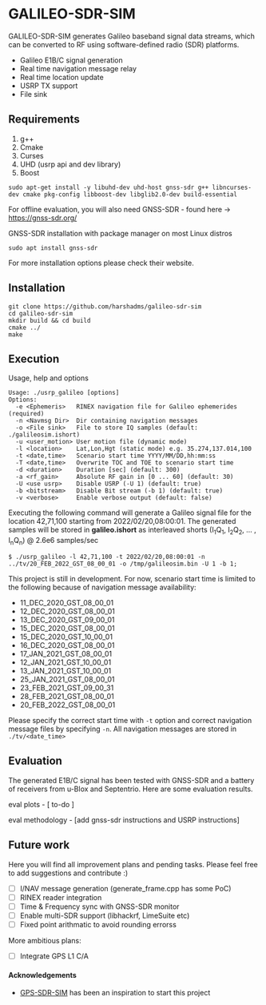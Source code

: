 # GALILEO-SDR-SIM

GALILEO-SDR-SIM generates Galileo baseband signal data streams, which can be converted to RF using software-defined radio (SDR) platforms.

- Galileo E1B/C signal generation
- Real time navigation message relay
- Real time location update
- USRP TX support 
- File sink

## Requirements

1. g++
2. Cmake
3. Curses
4. UHD (usrp api and dev library)
5. Boost

```
sudo apt-get install -y libuhd-dev uhd-host gnss-sdr g++ libncurses-dev cmake pkg-config libboost-dev libglib2.0-dev build-essential
```

For offline evaluation, you will also need GNSS-SDR - found here -> https://gnss-sdr.org/

GNSS-SDR installation with package manager on most Linux distros
```
sudo apt install gnss-sdr
```
For more installation options please check their website.
## Installation
```
git clone https://github.com/harshadms/galileo-sdr-sim
cd galileo-sdr-sim
mkdir build && cd build
cmake ../
make
```

## Execution

Usage, help and options
```
Usage: ./usrp_galileo [options]
Options:
  -e <Ephemeris>   RINEX navigation file for Galileo ephemerides (required)
  -n <Navmsg Dir>  Dir containing navigation messages
  -o <File sink>   File to store IQ samples (default: ./galileosim.ishort)
  -u <user_motion> User motion file (dynamic mode)
  -l <location>    Lat,Lon,Hgt (static mode) e.g. 35.274,137.014,100
  -t <date,time>   Scenario start time YYYY/MM/DD,hh:mm:ss
  -T <date,time>   Overwrite TOC and TOE to scenario start time
  -d <duration>    Duration [sec] (default: 300)
  -a <rf_gain>     Absolute RF gain in [0 ... 60] (default: 30)
  -U <use usrp>    Disable USRP (-U 1) (default: true)
  -b <bitstream>   Disable Bit stream (-b 1) (default: true)
  -v <verbose>     Enable verbose output (default: false)
```

Executing the following command will generate a Galileo signal file for the location 42,71,100 starting from 2022/02/20,08:00:01. The generated samples will be stored in **galileo.ishort** as interleaved shorts (I<sub>1</sub>Q<sub>1</sub>, I<sub>2</sub>Q<sub>2</sub>, ... , I<sub>n</sub>Q<sub>n</sub>) @ 2.6e6 samples/sec

```
$ ./usrp_galileo -l 42,71,100 -t 2022/02/20,08:00:01 -n ../tv/20_FEB_2022_GST_08_00_01 -o /tmp/galileosim.bin -U 1 -b 1;
```
This project is still in development. For now, scenario start time is limited to the following because of navigation message availability:

- 11_DEC_2020_GST_08_00_01
- 12_DEC_2020_GST_08_00_01
- 13_DEC_2020_GST_09_00_01
- 15_DEC_2020_GST_08_00_01
- 15_DEC_2020_GST_10_00_01
- 16_DEC_2020_GST_08_00_01
- 17_JAN_2021_GST_08_00_01
- 12_JAN_2021_GST_10_00_01
- 13_JAN_2021_GST_10_00_01
- 25_JAN_2021_GST_08_00_01
- 23_FEB_2021_GST_09_00_31
- 28_FEB_2021_GST_08_00_01
- 20_FEB_2022_GST_08_00_01

Please specify the correct start time with `-t` option and correct navigation message files by specifying `-n`. All navigation messages are stored in `./tv/<date_time>`

## Evaluation

The generated E1B/C signal has been tested with GNSS-SDR and a battery of receivers from u-Blox and Septentrio. Here are some evaluation results.

eval plots - [ to-do ]

eval methodology - [add gnss-sdr instructions and USRP instructions]

## Future work

Here you will find all improvement plans and pending tasks. Please feel free to add suggestions and contribute :)

- [ ] I/NAV message generation (generate_frame.cpp has some PoC)
- [ ] RINEX reader integration
- [ ] Time & Frequency sync with GNSS-SDR monitor
- [ ] Enable multi-SDR support (libhackrf, LimeSuite etc)
- [ ] Fixed point arithmatic to avoid rounding errorss

More ambitious plans:

- [ ] Integrate GPS L1 C/A

#### Acknowledgements

- <a href="https://github.com/osqzss/gps-sdr-sim">GPS-SDR-SIM</a> has been an inspiration to start this project
